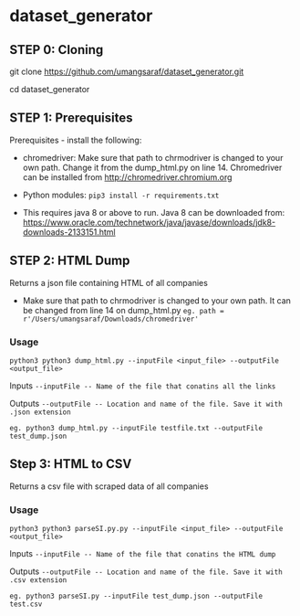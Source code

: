 # dataset_generator

## STEP 0: Cloning
git clone https://github.com/umangsaraf/dataset_generator.git

cd dataset_generator



## STEP 1: Prerequisites
Prerequisites - install the following:

- chromedriver: Make sure that path to chrmodriver is changed to your own path. Change it from the dump_html.py on line 14. Chromedriver can be installed from http://chromedriver.chromium.org



- Python modules: `pip3 install -r requirements.txt`

- This requires java 8 or above to run. Java 8 can be downloaded from: https://www.oracle.com/technetwork/java/javase/downloads/jdk8-downloads-2133151.html

## STEP 2: HTML Dump 
Returns a json file containing HTML of all companies
- Make sure that path to chrmodriver is changed to your own path. It can be changed from line 14 on dump_html.py
`eg. path = r'/Users/umangsaraf/Downloads/chromedriver'`

### Usage
`python3 python3 dump_html.py --inputFile <input_file> --outputFile <output_file>`

Inputs
``` --inputFile -- Name of the file that conatins all the links ```

Outputs
``` --outputFile -- Location and name of the file. Save it with .json extension ```

``` eg. python3 dump_html.py --inputFile testfile.txt --outputFile test_dump.json ```

## Step 3: HTML to CSV
Returns a csv file with scraped data of all companies 

### Usage 
`python3 python3 parseSI.py.py --inputFile <input_file> --outputFile <output_file>`

Inputs
``` --inputFile -- Name of the file that conatins the HTML dump ```

Outputs
``` --outputFile -- Location and name of the file. Save it with .csv extension ```

``` eg. python3 parseSI.py --inputFile test_dump.json --outputFile test.csv ```
